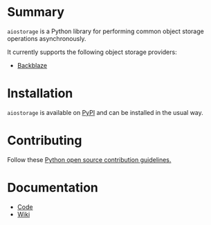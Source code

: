# Summary

`aiostorage` is a Python library for performing common object storage 
operations asynchronously.

It currently supports the following object storage providers:

- [Backblaze](https://www.backblaze.com/b2/cloud-storage.html)

# Installation

`aiostorage` is available on [PyPI](https://pypi.python.org/pypi/aiostorage/) and can be installed in the usual way.

# Contributing

Follow these [Python open source contribution guidelines.](https://guyrking.com/2018/03/18/open-source-python-with-github-and-conda.html)

# Documentation

- [Code](http://aiostorage.readthedocs.io/en/latest/)
- [Wiki](https://family-guy.github.io/aiostorage-wiki/)
